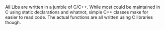 All Libs are written in a jumble of C/C++. While most could be maintained in C using static declarations and whatnot, simple C++ classes make for easier to read code. The actual functions are all written using C libraries though.